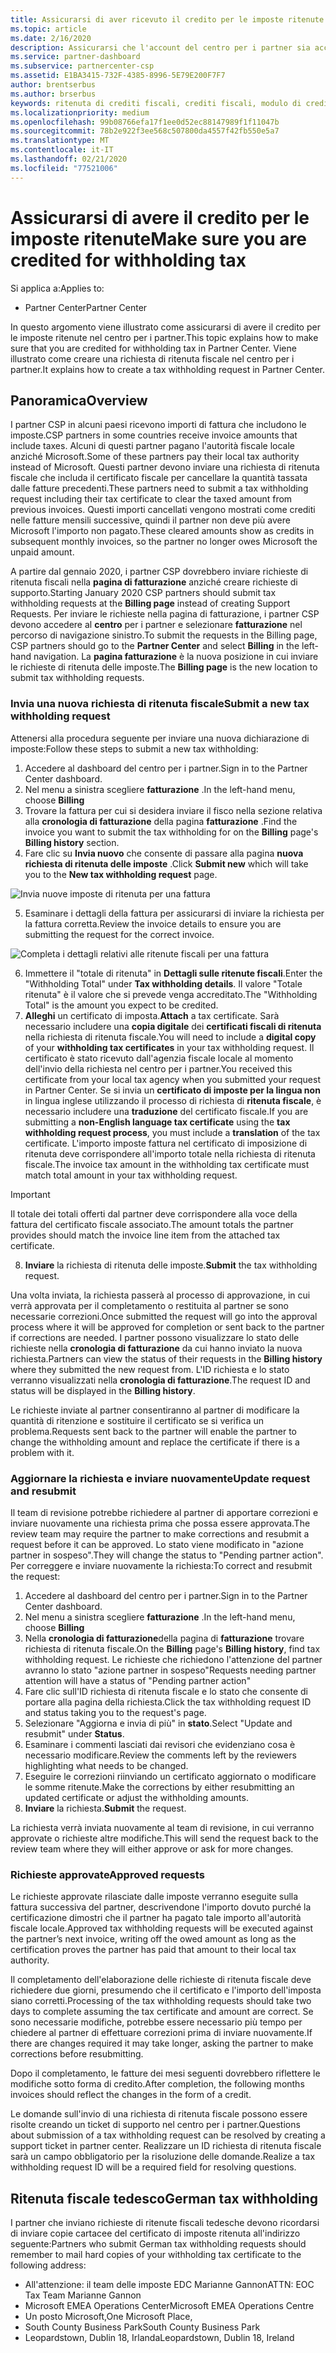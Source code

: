 ```yaml
---
title: Assicurarsi di aver ricevuto il credito per le imposte ritenute | Centro per i partner
ms.topic: article
ms.date: 2/16/2020
description: Assicurarsi che l'account del centro per i partner sia accreditato per la ritenuta fiscale creando una richiesta di ritenuta fiscale nel centro per i partner.
ms.service: partner-dashboard
ms.subservice: partnercenter-csp
ms.assetid: E1BA3415-732F-4385-8996-5E79E200F7F7
author: brentserbus
ms.author: brserbus
keywords: ritenuta di crediti fiscali, crediti fiscali, modulo di credito fiscale tedesco, certificati fiscali
ms.localizationpriority: medium
ms.openlocfilehash: 99b08766efa17f1ee0d52ec88147989f1f11047b
ms.sourcegitcommit: 78b2e922f3ee568c507800da4557f42fb550e5a7
ms.translationtype: MT
ms.contentlocale: it-IT
ms.lasthandoff: 02/21/2020
ms.locfileid: "77521006"
---
```

# <a name="make-sure-you-are-credited-for-withholding-tax"></a><span data-ttu-id="3d3bf-104">Assicurarsi di avere il credito per le imposte ritenute</span><span class="sxs-lookup"><span data-stu-id="3d3bf-104">Make sure you are credited for withholding tax</span></span>

<span data-ttu-id="3d3bf-105">Si applica a:</span><span class="sxs-lookup"><span data-stu-id="3d3bf-105">Applies to:</span></span>

- <span data-ttu-id="3d3bf-106">Partner Center</span><span class="sxs-lookup"><span data-stu-id="3d3bf-106">Partner Center</span></span>

<span data-ttu-id="3d3bf-107">In questo argomento viene illustrato come assicurarsi di avere il credito per le imposte ritenute nel centro per i partner.</span><span class="sxs-lookup"><span data-stu-id="3d3bf-107">This topic explains how to make sure that you are credited for withholding tax in Partner Center.</span></span> <span data-ttu-id="3d3bf-108">Viene illustrato come creare una richiesta di ritenuta fiscale nel centro per i partner.</span><span class="sxs-lookup"><span data-stu-id="3d3bf-108">It explains how to create a tax withholding request in Partner Center.</span></span>

## <a name="overview"></a><span data-ttu-id="3d3bf-109">Panoramica</span><span class="sxs-lookup"><span data-stu-id="3d3bf-109">Overview</span></span>

<span data-ttu-id="3d3bf-110">I partner CSP in alcuni paesi ricevono importi di fattura che includono le imposte.</span><span class="sxs-lookup"><span data-stu-id="3d3bf-110">CSP partners in some countries receive invoice amounts that include taxes.</span></span> <span data-ttu-id="3d3bf-111">Alcuni di questi partner pagano l'autorità fiscale locale anziché Microsoft.</span><span class="sxs-lookup"><span data-stu-id="3d3bf-111">Some of these partners pay their local tax authority instead of Microsoft.</span></span> <span data-ttu-id="3d3bf-112">Questi partner devono inviare una richiesta di ritenuta fiscale che includa il certificato fiscale per cancellare la quantità tassata dalle fatture precedenti.</span><span class="sxs-lookup"><span data-stu-id="3d3bf-112">These partners need to submit a tax withholding request including their tax certificate to clear the taxed amount from previous invoices.</span></span> <span data-ttu-id="3d3bf-113">Questi importi cancellati vengono mostrati come crediti nelle fatture mensili successive, quindi il partner non deve più avere Microsoft l'importo non pagato.</span><span class="sxs-lookup"><span data-stu-id="3d3bf-113">These cleared amounts show as credits in subsequent monthly invoices, so the partner no longer owes Microsoft the unpaid amount.</span></span>

<span data-ttu-id="3d3bf-114">A partire dal gennaio 2020, i partner CSP dovrebbero inviare richieste di ritenuta fiscali nella **pagina di fatturazione** anziché creare richieste di supporto.</span><span class="sxs-lookup"><span data-stu-id="3d3bf-114">Starting January 2020 CSP partners should submit tax withholding requests at the **Billing page** instead of creating Support Requests.</span></span> <span data-ttu-id="3d3bf-115">Per inviare le richieste nella pagina di fatturazione, i partner CSP devono accedere al **centro** per i partner e selezionare **fatturazione** nel percorso di navigazione sinistro.</span><span class="sxs-lookup"><span data-stu-id="3d3bf-115">To submit the requests in the Billing page, CSP partners should go to the **Partner Center** and select **Billing** in the left-hand navigation.</span></span> <span data-ttu-id="3d3bf-116">La **pagina fatturazione** è la nuova posizione in cui inviare le richieste di ritenuta delle imposte.</span><span class="sxs-lookup"><span data-stu-id="3d3bf-116">The **Billing page** is the new location to submit tax withholding requests.</span></span> 

### <a name="submit-a-new-tax-withholding-request"></a><span data-ttu-id="3d3bf-117">Invia una nuova richiesta di ritenuta fiscale</span><span class="sxs-lookup"><span data-stu-id="3d3bf-117">Submit a new tax withholding request</span></span>

<span data-ttu-id="3d3bf-118">Attenersi alla procedura seguente per inviare una nuova dichiarazione di imposte:</span><span class="sxs-lookup"><span data-stu-id="3d3bf-118">Follow these steps to submit a new tax withholding:</span></span>

1. <span data-ttu-id="3d3bf-119">Accedere al dashboard del centro per i partner.</span><span class="sxs-lookup"><span data-stu-id="3d3bf-119">Sign in to the Partner Center dashboard.</span></span>
2. <span data-ttu-id="3d3bf-120">Nel menu a sinistra scegliere **fatturazione** .</span><span class="sxs-lookup"><span data-stu-id="3d3bf-120">In the left-hand menu, choose **Billing**</span></span>
3. <span data-ttu-id="3d3bf-121">Trovare la fattura per cui si desidera inviare il fisco nella sezione relativa alla **cronologia di fatturazione** della pagina **fatturazione** .</span><span class="sxs-lookup"><span data-stu-id="3d3bf-121">Find the invoice you want to submit the tax withholding for on the **Billing** page's **Billing history** section.</span></span>
4. <span data-ttu-id="3d3bf-122">Fare clic su **Invia nuovo** che consente di passare alla pagina **nuova richiesta di ritenuta delle imposte** .</span><span class="sxs-lookup"><span data-stu-id="3d3bf-122">Click **Submit new** which will take you to the **New tax withholding request** page.</span></span>

![Invia nuove imposte di ritenuta per una fattura](images/wht1.png)

5. <span data-ttu-id="3d3bf-124">Esaminare i dettagli della fattura per assicurarsi di inviare la richiesta per la fattura corretta.</span><span class="sxs-lookup"><span data-stu-id="3d3bf-124">Review the invoice details to ensure you are submitting the request for the correct invoice.</span></span>

![Completa i dettagli relativi alle ritenute fiscali per una fattura](images/wht2.png)

6. <span data-ttu-id="3d3bf-126">Immettere il "totale di ritenuta" in **Dettagli sulle ritenute fiscali**.</span><span class="sxs-lookup"><span data-stu-id="3d3bf-126">Enter the "Withholding Total" under **Tax withholding details**.</span></span> <span data-ttu-id="3d3bf-127">Il valore "Totale ritenuta" è il valore che si prevede venga accreditato.</span><span class="sxs-lookup"><span data-stu-id="3d3bf-127">The "Withholding Total" is the amount you expect to be credited.</span></span>
7. <span data-ttu-id="3d3bf-128">**Alleghi** un certificato di imposta.</span><span class="sxs-lookup"><span data-stu-id="3d3bf-128">**Attach** a tax certificate.</span></span> <span data-ttu-id="3d3bf-129">Sarà necessario includere una **copia digitale** dei **certificati fiscali di ritenuta** nella richiesta di ritenuta fiscale.</span><span class="sxs-lookup"><span data-stu-id="3d3bf-129">You will need to include a **digital copy** of your **withholding tax certificates** in your tax withholding request.</span></span> <span data-ttu-id="3d3bf-130">Il certificato è stato ricevuto dall'agenzia fiscale locale al momento dell'invio della richiesta nel centro per i partner.</span><span class="sxs-lookup"><span data-stu-id="3d3bf-130">You received this certificate from your local tax agency when you submitted your request in Partner Center.</span></span> <span data-ttu-id="3d3bf-131">Se si invia un **certificato di imposte per la lingua non** in lingua inglese utilizzando il processo di richiesta di **ritenuta fiscale**, è necessario includere una **traduzione** del certificato fiscale.</span><span class="sxs-lookup"><span data-stu-id="3d3bf-131">If you are submitting a **non-English language tax certificate** using the **tax withholding request process**, you must include a **translation** of the tax certificate.</span></span> <span data-ttu-id="3d3bf-132">L'importo imposte fattura nel certificato di imposizione di ritenuta deve corrispondere all'importo totale nella richiesta di ritenuta fiscale.</span><span class="sxs-lookup"><span data-stu-id="3d3bf-132">The invoice tax amount in the withholding tax certificate must match total amount in your tax withholding request.</span></span> 

> [!IMPORTANT]
> <span data-ttu-id="3d3bf-133">Il totale dei totali offerti dal partner deve corrispondere alla voce della fattura del certificato fiscale associato.</span><span class="sxs-lookup"><span data-stu-id="3d3bf-133">The amount totals the partner provides should match the invoice line item from the attached tax certificate.</span></span>

8. <span data-ttu-id="3d3bf-134">**Inviare** la richiesta di ritenuta delle imposte.</span><span class="sxs-lookup"><span data-stu-id="3d3bf-134">**Submit** the tax withholding request.</span></span>

<span data-ttu-id="3d3bf-135">Una volta inviata, la richiesta passerà al processo di approvazione, in cui verrà approvata per il completamento o restituita al partner se sono necessarie correzioni.</span><span class="sxs-lookup"><span data-stu-id="3d3bf-135">Once submitted the request will go into the approval process where it will be approved for completion or sent back to the partner if corrections are needed.</span></span> <span data-ttu-id="3d3bf-136">I partner possono visualizzare lo stato delle richieste nella **cronologia di fatturazione** da cui hanno inviato la nuova richiesta.</span><span class="sxs-lookup"><span data-stu-id="3d3bf-136">Partners can view the status of their requests in the **Billing history** where they submitted the new request from.</span></span> <span data-ttu-id="3d3bf-137">L'ID richiesta e lo stato verranno visualizzati nella **cronologia di fatturazione**.</span><span class="sxs-lookup"><span data-stu-id="3d3bf-137">The request ID and status will be displayed in the **Billing history**.</span></span>

<span data-ttu-id="3d3bf-138">Le richieste inviate al partner consentiranno al partner di modificare la quantità di ritenzione e sostituire il certificato se si verifica un problema.</span><span class="sxs-lookup"><span data-stu-id="3d3bf-138">Requests sent back to the partner will enable the partner to change the withholding amount and replace the certificate if there is a problem with it.</span></span> 

### <a name="update-request-and-resubmit"></a><span data-ttu-id="3d3bf-139">Aggiornare la richiesta e inviare nuovamente</span><span class="sxs-lookup"><span data-stu-id="3d3bf-139">Update request and resubmit</span></span>

<span data-ttu-id="3d3bf-140">Il team di revisione potrebbe richiedere al partner di apportare correzioni e inviare nuovamente una richiesta prima che possa essere approvata.</span><span class="sxs-lookup"><span data-stu-id="3d3bf-140">The review team may require the partner to make corrections and resubmit a request before it can be approved.</span></span> <span data-ttu-id="3d3bf-141">Lo stato viene modificato in "azione partner in sospeso".</span><span class="sxs-lookup"><span data-stu-id="3d3bf-141">They will change the status to "Pending partner action".</span></span> <span data-ttu-id="3d3bf-142">Per correggere e inviare nuovamente la richiesta:</span><span class="sxs-lookup"><span data-stu-id="3d3bf-142">To correct and resubmit the request:</span></span>
 
1. <span data-ttu-id="3d3bf-143">Accedere al dashboard del centro per i partner.</span><span class="sxs-lookup"><span data-stu-id="3d3bf-143">Sign in to the Partner Center dashboard.</span></span>
2. <span data-ttu-id="3d3bf-144">Nel menu a sinistra scegliere **fatturazione** .</span><span class="sxs-lookup"><span data-stu-id="3d3bf-144">In the left-hand menu, choose **Billing**</span></span>
3. <span data-ttu-id="3d3bf-145">Nella **cronologia di fatturazione**della pagina di **fatturazione** trovare richiesta di ritenuta fiscale.</span><span class="sxs-lookup"><span data-stu-id="3d3bf-145">On the **Billing** page's **Billing history**, find tax withholding request.</span></span> <span data-ttu-id="3d3bf-146">Le richieste che richiedono l'attenzione del partner avranno lo stato "azione partner in sospeso"</span><span class="sxs-lookup"><span data-stu-id="3d3bf-146">Requests needing partner attention will have a status of "Pending partner action"</span></span>
4. <span data-ttu-id="3d3bf-147">Fare clic sull'ID richiesta di ritenuta fiscale e lo stato che consente di portare alla pagina della richiesta.</span><span class="sxs-lookup"><span data-stu-id="3d3bf-147">Click the tax withholding request ID and status taking you to the request's page.</span></span>
5. <span data-ttu-id="3d3bf-148">Selezionare "Aggiorna e invia di più" in **stato**.</span><span class="sxs-lookup"><span data-stu-id="3d3bf-148">Select "Update and resubmit" under **Status**.</span></span>
6. <span data-ttu-id="3d3bf-149">Esaminare i commenti lasciati dai revisori che evidenziano cosa è necessario modificare.</span><span class="sxs-lookup"><span data-stu-id="3d3bf-149">Review the comments left by the reviewers highlighting what needs to be changed.</span></span>
7. <span data-ttu-id="3d3bf-150">Eseguire le correzioni riinviando un certificato aggiornato o modificare le somme ritenute.</span><span class="sxs-lookup"><span data-stu-id="3d3bf-150">Make the corrections by either resubmitting an updated certificate or adjust the withholding amounts.</span></span>
8. <span data-ttu-id="3d3bf-151">**Inviare** la richiesta.</span><span class="sxs-lookup"><span data-stu-id="3d3bf-151">**Submit** the request.</span></span> 

<span data-ttu-id="3d3bf-152">La richiesta verrà inviata nuovamente al team di revisione, in cui verranno approvate o richieste altre modifiche.</span><span class="sxs-lookup"><span data-stu-id="3d3bf-152">This will send the request back to the review team where they will either approve or ask for more changes.</span></span>
 
### <a name="approved-requests"></a><span data-ttu-id="3d3bf-153">Richieste approvate</span><span class="sxs-lookup"><span data-stu-id="3d3bf-153">Approved requests</span></span>

<span data-ttu-id="3d3bf-154">Le richieste approvate rilasciate dalle imposte verranno eseguite sulla fattura successiva del partner, descrivendone l'importo dovuto purché la certificazione dimostri che il partner ha pagato tale importo all'autorità fiscale locale.</span><span class="sxs-lookup"><span data-stu-id="3d3bf-154">Approved tax withholding requests will be executed against the partner’s next invoice, writing off the owed amount as long as the certification proves the partner has paid that amount to their local tax authority.</span></span>

<span data-ttu-id="3d3bf-155">Il completamento dell'elaborazione delle richieste di ritenuta fiscale deve richiedere due giorni, presumendo che il certificato e l'importo dell'imposta siano corretti.</span><span class="sxs-lookup"><span data-stu-id="3d3bf-155">Processing of the tax withholding requests should take two days to complete assuming the tax certificate and amount are correct.</span></span> <span data-ttu-id="3d3bf-156">Se sono necessarie modifiche, potrebbe essere necessario più tempo per chiedere al partner di effettuare correzioni prima di inviare nuovamente.</span><span class="sxs-lookup"><span data-stu-id="3d3bf-156">If there are changes required it may take longer, asking the partner to make corrections before resubmitting.</span></span>

<span data-ttu-id="3d3bf-157">Dopo il completamento, le fatture dei mesi seguenti dovrebbero riflettere le modifiche sotto forma di credito.</span><span class="sxs-lookup"><span data-stu-id="3d3bf-157">After completion, the following months invoices should reflect the changes in the form of a credit.</span></span>
 
<span data-ttu-id="3d3bf-158">Le domande sull'invio di una richiesta di ritenuta fiscale possono essere risolte creando un ticket di supporto nel centro per i partner.</span><span class="sxs-lookup"><span data-stu-id="3d3bf-158">Questions about submission of a tax withholding request can be resolved by creating a support ticket in partner center.</span></span> <span data-ttu-id="3d3bf-159">Realizzare un ID richiesta di ritenuta fiscale sarà un campo obbligatorio per la risoluzione delle domande.</span><span class="sxs-lookup"><span data-stu-id="3d3bf-159">Realize a tax withholding request ID will be a required field for resolving questions.</span></span>

## <a name="german-tax-withholding"></a><span data-ttu-id="3d3bf-160">Ritenuta fiscale tedesco</span><span class="sxs-lookup"><span data-stu-id="3d3bf-160">German tax withholding</span></span>

<span data-ttu-id="3d3bf-161">I partner che inviano richieste di ritenute fiscali tedesche devono ricordarsi di inviare copie cartacee del certificato di imposte ritenuta all'indirizzo seguente:</span><span class="sxs-lookup"><span data-stu-id="3d3bf-161">Partners who submit German tax withholding requests should remember to mail hard copies of your withholding tax certificate to the following address:</span></span> 

- <span data-ttu-id="3d3bf-162">All'attenzione: il team delle imposte EDC Marianne Gannon</span><span class="sxs-lookup"><span data-stu-id="3d3bf-162">ATTN: EOC Tax Team Marianne Gannon</span></span>
- <span data-ttu-id="3d3bf-163">Microsoft EMEA Operations Center</span><span class="sxs-lookup"><span data-stu-id="3d3bf-163">Microsoft EMEA Operations Centre</span></span>
- <span data-ttu-id="3d3bf-164">Un posto Microsoft,</span><span class="sxs-lookup"><span data-stu-id="3d3bf-164">One Microsoft Place,</span></span>
- <span data-ttu-id="3d3bf-165">South County Business Park</span><span class="sxs-lookup"><span data-stu-id="3d3bf-165">South County Business Park</span></span>
- <span data-ttu-id="3d3bf-166">Leopardstown, Dublin 18, Irlanda</span><span class="sxs-lookup"><span data-stu-id="3d3bf-166">Leopardstown, Dublin 18, Ireland</span></span>

